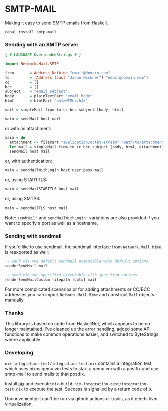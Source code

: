 SMTP-MAIL
=========

Making it easy to send SMTP emails from Haskell.

```
cabal install smtp-mail
```

### Sending with an SMTP server

```haskell
{-# LANGUAGE OverloadedStrings #-}

import Network.Mail.SMTP

from       = Address Nothing "email@domain.com"
to         = [Address (Just "Jason Hickner") "email@domain.com"]
cc         = []
bcc        = []
subject    = "email subject"
body       = plainTextPart "email body"
html       = htmlPart "<h1>HTML</h1>"

mail = simpleMail from to cc bcc subject [body, html]

main = sendMail host mail
```

or with an attachment:

```haskell
main = do
  attachment <- filePart "application/octet-stream" "path/to/attachment.zip"
  let mail = simpleMail from to cc bcc subject [body, html, attachment]
  sendMail host mail
```

or, with authentication:

```haskell
main = sendMailWithLogin host user pass mail
```

or, using STARTTLS:

```haskell
main = sendMailSTARTTLS host mail
```

or, using SMTPS:

```haskell
main = sendMailTLS host mail
```

Note: `sendMail'` and `sendMailWithLogin'` variations are also provided if you want to specify a port as well as a hostname.


### Sending with sendmail

If you'd like to use sendmail, the sendmail interface from ```Network.Mail.Mime``` 
is reexported as well:

```haskell
-- send via the default sendmail executable with default options
renderSendMail mail

-- send via the specified executable with specified options
renderSendMailCustom filepath [opts] mail
```

For more complicated scenarios or for adding attachments or CC/BCC
addresses you can import ```Network.Mail.Mime``` and construct ```Mail```
objects manually.

### Thanks

This library is based on code from HaskellNet, which appears to be no longer
maintained. I've cleaned up the error handling, added some API functions to
make common operations easier, and switched to ByteStrings where applicable.

### Developing

`nix-integration-test/integration-test.nix` contains a integration test, which
uses nixos qemu vm tests to start a qemu vm with a postfix and use smtp-mail to
send mails to that postfix.

Install [nix](https://nixos.org) and execute `nix-build nix-integration-test/integration-test.nix`
to execute the test. Success is signalled by a return code of `0`.

Unconveniently it can't be run via github actions or travis, as it needs kvm virtualization.
